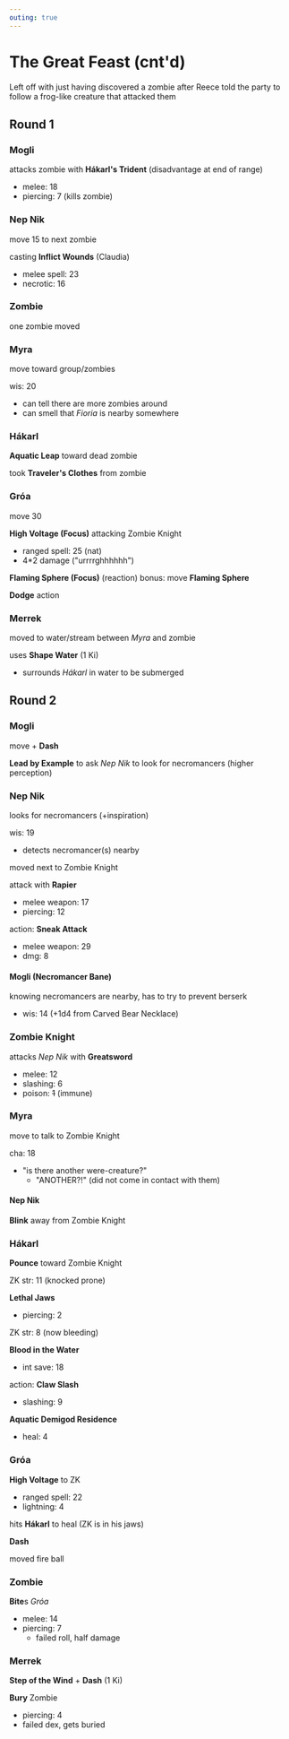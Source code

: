 ```yaml
---
outing: true
---
```


# The Great Feast (cnt'd)
Left off with just having discovered a zombie after Reece told the party to follow a frog-like creature that attacked them

## Round 1

### Mogli
attacks zombie with **Hákarl's Trident** (disadvantage at end of range)
- melee: 18
- piercing: 7 (kills zombie)

### Nep Nik
move 15 to next zombie

casting **Inflict Wounds** (Claudia)
- melee spell: 23
- necrotic: 16

### Zombie
one zombie moved

### Myra
move toward group/zombies

wis: 20
- can tell there are more zombies around
- can smell that *Fioria* is nearby somewhere

### Hákarl
**Aquatic Leap** toward dead zombie

took **Traveler's Clothes** from zombie

### Gróa
move 30

**High Voltage (Focus)** attacking Zombie Knight
- ranged spell: 25 (nat)
- 4\*2 damage ("urrrrghhhhhh")

**Flaming Sphere (Focus)** (reaction)
bonus: move **Flaming Sphere**

**Dodge** action

### Merrek
moved to water/stream between *Myra* and zombie

uses **Shape Water** (1 Ki)
- surrounds *Hákarl* in water to be submerged

## Round 2

### Mogli
move + **Dash**

**Lead by Example** to ask *Nep Nik* to look for necromancers (higher perception)

### Nep Nik
looks for necromancers (+inspiration)

wis: 19
- detects necromancer(s) nearby

moved next to Zombie Knight

attack with **Rapier**
- melee weapon: 17
- piercing: 12

action: **Sneak Attack**
- melee weapon: 29
- dmg: 8

#### Mogli (Necromancer Bane)
knowing necromancers are nearby, has to try to prevent berserk
- wis: 14 (+1d4 from Carved Bear Necklace)

### Zombie Knight
attacks *Nep Nik* with **Greatsword**
- melee: 12
- slashing: 6
- poison: ~~1~~ (immune)

### Myra
move to talk to Zombie Knight

cha: 18
- "is there another were-creature?"
    - "ANOTHER?!" (did not come in contact with them)

#### Nep Nik
**Blink** away from Zombie Knight

### Hákarl
**Pounce** toward Zombie Knight

ZK str: 11 (knocked prone)

**Lethal Jaws**
- piercing: 2

ZK str: 8 (now bleeding)

**Blood in the Water**
- int save: 18

action: **Claw Slash**
- slashing: 9

**Aquatic Demigod Residence**
- heal: 4

### Gróa
**High Voltage** to ZK
- ranged spell: 22
- lightning: 4

hits **Hákarl** to heal (ZK is in his jaws)

**Dash**

moved fire ball

### Zombie
**Bite**s *Gróa*
- melee: 14
- piercing: 7
    - failed roll, half damage

### Merrek
**Step of the Wind** + **Dash** (1 Ki)

**Bury** Zombie
- piercing: 4
- failed dex, gets buried
